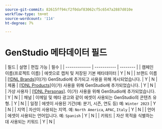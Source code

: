 ```yaml
---
source-git-commit: 82615ff94cf2f0daf83062cf5c6547a2887d010e
workflow-type: tm+mt
source-wordcount: '114'
ht-degree: 7%

---
```

# GenStudio 메타데이터 필드

<!-- copied this table right into the topic bc was having trouble with snippet injection error -->

| 필드 | 설명 | 편집 가능 | 필수 |
| ------------- | ----------- | -------- |
| 캠페인 이름(프로젝트 이름) | 에셋으로 캡처 및 저장된 기본 메타데이터 | Y | N |
| 브랜드 이름 | [[!DNL Brands]](/help/user-guide/guidelines/brands.md)이(가) GenStudio에 추가되고 사용을 위해 게시되었습니다. | Y | N |
| 제품 | [[!DNL Products]](/help/user-guide/guidelines/products.md)이(가) 사용을 위해 GenStudio에 추가되었습니다. | Y | N |
| 가상 사용자 | [[!DNL Personas]](/help/user-guide/guidelines/personas.md). 이(가) 사용을 위해 GenStudio에 추가되었습니다. | Y | N |
| 채널 | 이메일 및 메타 광고와 같이 에셋이 사용되는 GenStudio의 콘텐츠 유형. | Y | N |
| 일정 | 에셋이 사용된 기간(예: 분기, 시즌, 연도 등) 예: `Winter 2023` | Y | N |
| 지역 | 자산이 사용되는 지역. 예: `North America`, `APAC`, `Italy` | Y | N |
| 언어 | 에셋이 사용되는 언어입니다. 예: `Spanish` | Y | N |
| 키워드 | 자산 목적을 식별하는 데 사용되는 키워드 | Y | N |
<!-- 
| Prompt        | Metadata that describes information used to generate asset | N |
| Filename      | Default metadata captured and stored with asset | N |
| File format   | Default metadata captured and stored with asset | N |
| Timestamps    | Default metadata captured and stored with asset | N |
| Size          | Default metadata captured and stored with asset | N |
| Color tag     | **Colors**: Red, Dark_Red, Magenta, Yellow, Mustard, Pink, Dark_Pink, Gold, Orange, Mud_Green, Black, White, Off_White, Gray, Dark_Gray, Silver, Cream, Khaki, Brown, Dark_Brown, Maroon, Tan, Beige, Olive, Green, Bright_Green, Dark_Green, Light_Green, Blue, Dark_Blue, Light_Blue, Royal_Blue, Cyan, Violet, Purple, Lavender, Turquoise, Plum, Emerald, Lilac<br>**Tone**: Warm, Neutral, Cool | N |
| Smart tag     | Keywords assigned by AI based on characteristics identified in the content | N | -->

<!--
Description should include any defaults or ranges.
Not sure which metadata they will restrict from edit. Do we need to distinguish changes made during creation process or AFTER the content creation and approval. Obviously data assigned by machine is not editable.
-->
